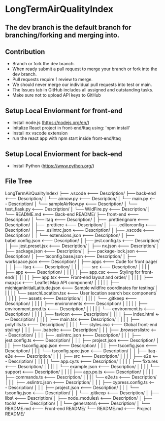 # LongTermAirQualityIndex
## The dev branch is the default branch for branching/forking and merging into. 
## Contribution
- Branch or fork the dev branch.
- When ready submit a pull request to merge your branch or fork into the dev branch.
- Pull requests require 1 review to merge.
- We should never merge our individual pull requests into test or main.
- The Issues tab in GitHub includes all assigned and outstanding tasks. 
- Make sure not to upload API keys to GitHub
## Setup Local Enviorment for front-end
- Install node.js (https://nodejs.org/en/)
- Initalize React project in front-end/ltaq using: 'npm install'
- Install nx vscode extension
- run the react app with npm start inside front-end/ltaq
## Setup Local Enviorment for back-end
- Install Python (https://www.python.org/)

## File Tree
LongTermAirQualityIndex/
├── .vscode                                                <--- Description/
├── back-end                                               <--- Description/
│   └── airnow.py                                          <--- Description/
│   └── main.py                                            <--- Description/
│   └── sampleAirNow.py                                    <--- Description/
│   └── test_flask.py                                      <--- Description/
│   └── WildFire.py                                        <--- Description/
│   └── README.md                                          <--- Back-end README/
├── front-end                                              <--- Description/
│   └── ltaq                                               <--- Description/
│      ├── .prettierignore                                 <--- Description/
│      ├── .prettierc                                      <--- Description/
│      ├── .editorconfig                                   <--- Description/
│      ├── .eslintrc.json                                  <--- Description/
│      ├── .vscode                                         <--- Description/
│      │      └── extensions.json                          <--- Description/
│      ├── babel.config.json                               <--- Description/
│      ├── jest.config.ts                                  <--- Description/
│      ├── jest.preset.jsx                                 <--- Description/
│      ├── nx.json                                         <--- Description/
│      ├── package.json                                    <--- Description/
│      ├── package-lock.json                               <--- Description/
│      ├── tsconfig.base.json                              <--- Description/
│      ├── workspace.json                                  <--- Description/
│      ├── apps                                            <--- Code for front page/
│      │   ├── ltaq                                        <--- Description/
│      |   │   ├── src                                     <--- Description/
│      |   |   │   ├── app                                 <--- Description/
│      |   |   |   │   ├── app.csc                         <--- Styling for front-end/
│      |   |   |   │   ├── app.tsx                         <--- Front-end layout and order/
│      |   |   |   │   ├── map.jsx                         <--- Leaflet Map API component/
│      |   |   |   │   ├── michiganInitialLatitude.json    <--- Sample wildfire coordinates for testing/
│      |   |   |   │   └── searchLocation.tsx              <--- User location search box component/
│      |   |   │   ├── assets                              <--- Description/
│      |   |   |   │   └── .gitkeep                        <--- Description/
│      |   |   │   ├── environments                        <--- Description/
│      |   |   |   │   ├── environment.prod.ts             <--- Description/
│      |   |   |   │   └── environment.ts                  <--- Description/
│      |   |   │   ├── favicon                             <--- Description/
│      |   |   │   ├── index.html                          <--- Description/
│      |   |   │   ├── main.tsx                            <--- Description/
│      |   |   │   ├── polyfills.ts                        <--- Description/
│      |   |   │   └── styles.csc                          <--- Global front-end styling/
│      |   │   ├── .babelrc                                <--- Description/
│      |   │   ├── .browserslistrc                         <--- Description/
│      |   │   ├── .eslintrc.json                          <--- Description/
│      |   │   ├── jest.config.ts                          <--- Description/
│      |   │   ├── project.json                            <--- Description/
│      |   │   ├── tsconfig.app.json                       <--- Description/
│      |   │   ├── tsconfig.json                           <--- Description/
│      |   │   └── tsconfig.spec.json                      <--- Description/
│      │   ├── ltaq-e2e                                    <--- Description/
│      |   │   ├── src                                     <--- Description/
│      |   |   │   ├── e2e                                 <--- Description/
│      |   |   |   │   └── app.cy.ts                       <--- Description/
│      |   |   │   ├── fixtures                            <--- Description/
│      |   |   |   │   └── example.json                    <--- Description/
│      |   |   │   └── support                             <--- Description/
│      |   |   |       ├── app.po.ts                       <--- Description/
│      |   |   |       ├── commands.ts                     <--- Description/
│      |   |   |       └── e2e.ts                          <--- Description/
│      |   │   ├── .eslintrc.json                          <--- Description/
│      |   │   ├── cypress.config.ts                       <--- Description/
│      |   │   ├── project.json                            <--- Description/
│      |   │   └── tsconfig.json                           <--- Description/
│      │   └── .gitkeep                                    <--- Description/
│      ├── libs\                                           <--- Description/
│      ├── node_modules\                                   <--- Description/
│      ├── tools\                                          <--- Description/
│      |   └── generators\                                 <--- Description/
│      └── README.md                                       <--- Front-end README/
└── README.md                                              <--- Project README/
